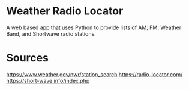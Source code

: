 # Weather Radio Locator
A web based app that uses Python to provide lists of AM, FM, Weather Band, and Shortwave radio stations.

# Sources
https://www.weather.gov/nwr/station_search
https://radio-locator.com/
https://short-wave.info/index.php
